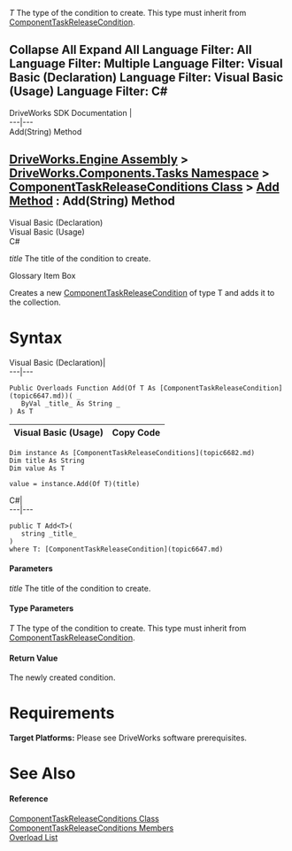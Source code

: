 _T_
    The type of the condition to create. This type must inherit from [ComponentTaskReleaseCondition](topic6647.md).

Collapse All Expand All Language Filter: All  Language Filter: Multiple  Language Filter: Visual Basic (Declaration) Language Filter: Visual Basic (Usage) Language Filter: C#  
---  
DriveWorks SDK Documentation  |   
---|---  
Add<T>(String) Method   
  
[DriveWorks.Engine Assembly](topic2156.md) > [DriveWorks.Components.Tasks Namespace](topic6391.md) > [ComponentTaskReleaseConditions Class](topic6682.md) > [Add Method](topic6688.md) : Add<T>(String) Method  
---  
  
Visual Basic (Declaration)    
Visual Basic (Usage)    
C# 

_title_
    The title of the condition to create.

Glossary Item Box

Creates a new [ComponentTaskReleaseCondition](topic6647.md) of type T and adds it to the collection. 

# Syntax

Visual Basic (Declaration)|   
---|---  
      
    
    Public Overloads Function Add(Of T As [ComponentTaskReleaseCondition](topic6647.md))( _
       ByVal _title_ As String _
    ) As T  
  
Visual Basic (Usage)| Copy Code  
---|---  
      
    
    Dim instance As [ComponentTaskReleaseConditions](topic6682.md)
    Dim title As String
    Dim value As T
     
    value = instance.Add(Of T)(title)  
  
C#|   
---|---  
      
    
    public T Add<T>( 
       string _title_
    )
    where T: [ComponentTaskReleaseCondition](topic6647.md)  
  
#### Parameters

 _title_
    The title of the condition to create.

#### Type Parameters

_T_
    The type of the condition to create. This type must inherit from [ComponentTaskReleaseCondition](topic6647.md).

#### Return Value

The newly created condition.

# Requirements

**Target Platforms:** Please see DriveWorks software prerequisites.

# See Also

#### Reference

[ComponentTaskReleaseConditions Class](topic6682.md)   
[ComponentTaskReleaseConditions Members](topic6683.md)   
[Overload List](topic6688.md)


